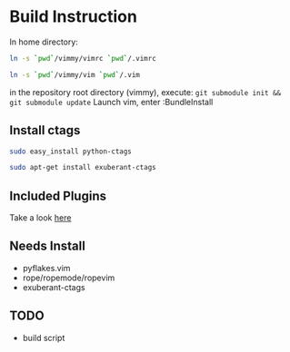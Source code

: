 Build Instruction
=================

In home directory:

```bash
ln -s `pwd`/vimmy/vimrc `pwd`/.vimrc
```

```bash
ln -s `pwd`/vimmy/vim `pwd`/.vim
```

in the repository root directory (vimmy), execute: `git submodule init && git submodule update`
Launch vim, enter :BundleInstall

Install ctags
-------------
```bash
sudo easy_install python-ctags
```

```bash
sudo apt-get install exuberant-ctags
```

Included Plugins
----------------
Take a look [here](https://github.com/kevinjqiu/vimmy/blob/master/.vim/conf/vundle.vim)

Needs Install
-------------
* pyflakes.vim
* rope/ropemode/ropevim
* exuberant-ctags

TODO
----
* build script

